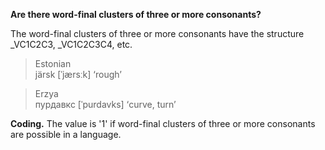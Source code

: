 **Are there word-final clusters of three or more consonants?**

The word-final clusters of three or more consonants have the structure _VC1C2C3, _VC1C2C3C4, etc.

>Estonian<br/>
>järsk [ˈjærsːk] ‘rough’

>Erzya<br/>
>пурдавкс [ˈpurdavks] ‘curve, turn’

**Coding.** The value is '1' if word-final clusters of three or more consonants are possible in a language.
